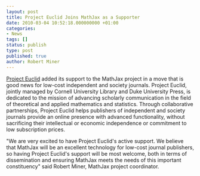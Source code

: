 ```yaml
---
layout: post
title: Project Euclid Joins MathJax as a Supporter
date: 2010-03-04 10:52:18.000000000 +01:00
categories:
- News
tags: []
status: publish
type: post
published: true
author: Robert Miner
---
```


[Project Euclid](http://projecteuclid.org) added its support to the MathJax project in a move that is good news for low-cost independent and society journals.  Project Euclid, jointly managed by Cornell University Library and Duke University Press, is dedicated to the mission of advancing scholarly communication in the field of theoretical and applied mathematics and statistics. Through collaborative partnerships, Project Euclid helps publishers of independent and society journals provide an online presence with advanced functionality, without sacrificing their intellectual or economic independence or commitment to low subscription prices.

"We are very excited to have Project Euclid's active support. We believe that MathJax will be an excellent technology for low-cost journal publishers, so having Project Euclid's support will be most welcome, both in terms of dissemination and ensuring MathJax meets the needs of this important constituency" said Robert Miner, MathJax project coordinator.